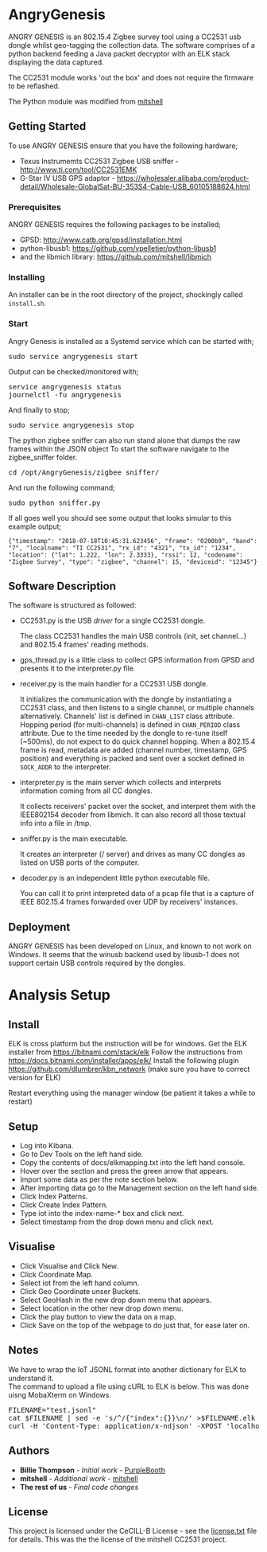 # AngryGenesis

ANGRY GENESIS is an 802.15.4 Zigbee survey tool using a CC2531 usb dongle whilst geo-tagging the collection data. The software comprises of a python backend feeding a Java packet decryptor with an ELK stack displaying the data captured.

The CC2531 module works 'out the box' and does not require the firmware to be reflashed.

The Python module was modified from [mitshell](https://github.com/mitshell/CC2531)

## Getting Started

To use ANGRY GENESIS ensure that you have the following hardware;

* Texus Instrumemts CC2531 Zigbee USB sniffer - http://www.ti.com/tool/CC2531EMK
* G-Star IV USB GPS adaptor - https://wholesaler.alibaba.com/product-detail/Wholesale-GlobalSat-BU-353S4-Cable-USB_60105188624.html

### Prerequisites

ANGRY GENESIS requires the following packages to be installed;

* GPSD: http://www.catb.org/gpsd/installation.html
* python-libusb1: https://github.com/vpelletier/python-libusb1
* and the libmich library: https://github.com/mitshell/libmich

### Installing

An installer can be in the root directory of the project, shockingly called `install.sh`. 


### Start

Angry Genesis is installed as a Systemd service which can be started with;
<pre>
sudo service angrygenesis start
</pre>
Output can be checked/monitored with;
<pre>
service angrygenesis status
journelctl -fu angrygenesis
</pre>
And finally to stop;
<pre>
sudo service angrygenesis stop
</pre> 

The python zigbee sniffer can also run stand alone that dumps the raw frames within the JSON object
To start the software navigate to the zigbee_sniffer folder.

<pre>
cd /opt/AngryGenesis/zigbee_sniffer/
</pre>

And run the following command;

<pre>
sudo python sniffer.py
</pre>

If all goes well you should see some output that looks simular to this example output;

```
{"timestamp": "2018-07-18T10:45:31.623456", "frame": "0200b9", "band": "7", "localname": "TI CC2531", "rx_id": "4321", "tx_id": "1234", "location": {"lat": 1.222, "lon": 2.3333}, "rssi": 12, "codename": "Zigbee Survey", "type": "zigbee", "channel": 15, "deviceid": "12345"}
```

## Software Description

The software is structured as followed:

* CC2531.py is the USB *driver* for a single CC2531 dongle.

   The class CC2531 handles the main USB controls (init, set channel...) and 
   802.15.4 frames' reading methods.

* gps_thread.py is a little class to collect GPS information from GPSD and presents it to the interpreter.py file.

* receiver.py is the main handler for a CC2531 USB dongle.

   It initializes the communication with the dongle by instantiating a CC2531 
   class, and then listens to a single channel, or multiple channels
   alternatively. Channels' list is defined in `CHAN_LIST` class attribute. 
   Hopping period (for multi-channels) is defined in `CHAN_PERIOD` class
   attribute. Due to the time needed by the dongle to re-tune itself (~500ms), 
   do not expect to do quick channel hopping. When a 802.15.4 frame is read,
   metadata are added (channel number, timestamp, GPS position) and everything
   is packed and sent over a socket defined in `SOCK_ADDR` to the interpreter.

* interpreter.py is the main server which collects and interprets information coming from all CC dongles.
   
   It collects receivers' packet over the socket, and interpret them with the IEEE802154 decoder from libmich. It can also record all those textual info into a file in /tmp.

* sniffer.py is the main executable.
   
   It creates an interpreter (/ server) and drives as many CC dongles as listed 
   on USB ports of the computer.

* decoder.py is an independent little python executable file.

   You can call it to print interpreted data of a pcap file that is a capture 
   of IEEE 802.15.4 frames forwarded over UDP by receivers' instances.

## Deployment

ANGRY GENESIS has been developed on Linux, and known to not work on Windows. It seems that the winusb backend used by libusb-1 does not support certain USB controls required by the dongles.



# Analysis Setup
## Install
ELK is cross platform but the instruction will be for windows.
Get the ELK installer from https://bitnami.com/stack/elk
Follow the instructions from https://docs.bitnami.com/installer/apps/elk/
Install the following plugin https://github.com/dlumbrer/kbn_network (make sure you have to correct version for ELK)

Restart everything using the manager window (be patient it takes a while to restart)

## Setup
* Log into Kibana.
* Go to Dev Tools on the left hand side.
* Copy the contents of docs/elkmapping.txt into the left hand console.
* Hover over the section and press the green arrow that appears.
* Import some data as per the note section below.
* After importing data go to the Management section on the left hand side.
* Click Index Patterns.
* Click Create Index Pattern.
* Type iot into the index-name-* box and click next.
* Select timestamp from the drop down menu and click next.

## Visualise
* Click Visualise and Click New.
* Click Coordinate Map.
* Select iot from the left hand column.
* Click Geo Coordinate unser Buckets.
* Select GeoHash in the new drop down menu that appears.
* Select location in the other new drop down menu.
* Click the play button to view the data on a map.
* Click Save on the top of the webpage to do just that, for ease later on.

## Notes
We have to wrap the IoT JSONL format into another dictionary for ELK to understand it.   
The command to upload a file using cURL to ELK is below. This was done uisng MobaXterm on Windows.

<pre>
FILENAME="test.jsonl"
cat $FILENAME | sed -e 's/^/{"index":{}}\n/' >$FILENAME.elk
curl -H 'Content-Type: application/x-ndjson' -XPOST 'localhost:9200/iot/doc/_bulk?pretty' --data-binary @$FILENAME.elk >/dev/null
</pre>


## Authors

* **Billie Thompson** - *Initial work* - [PurpleBooth](https://github.com/PurpleBooth)
* **mitshell** - *Additional work* - [mitshell](https://github.com/mitshell/CC2531)
* **The rest of us** - *Final code changes*

## License

This project is licensed under the CeCILL-B License - see the [license.txt](license.txt) file for details.
This was the the license of the mitshell CC2531 project.



